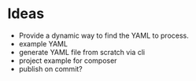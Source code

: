 # Ideas

- Provide a dynamic way to find the YAML to process.
- example YAML
- generate YAML file from scratch via cli
- project example for composer
- publish on commit?

